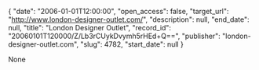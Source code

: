 {
  "date": "2006-01-01T12:00:00", 
  "open_access": false, 
  "target_url": "http://www.london-designer-outlet.com/", 
  "description": null, 
  "end_date": null, 
  "title": "London Designer Outlet", 
  "record_id": "20060101T120000/Z/Lb3rCUykDvymh5rHEd+Q==", 
  "publisher": "london-designer-outlet.com", 
  "slug": 4782, 
  "start_date": null
}

None